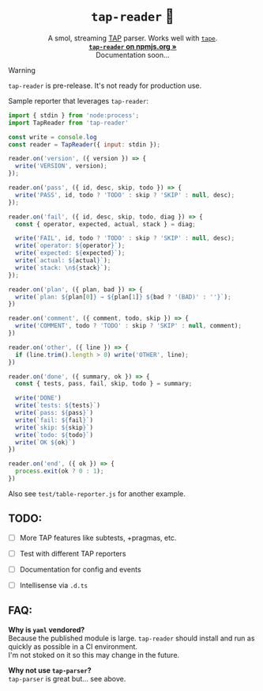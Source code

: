 <h1 align="center"><code>tap-reader</code> 📜</h1>

<p align="center">
  A smol, streaming <a href="https://testanything.org/">TAP</a> parser. Works well with <a href="https://www.npmjs.com/package/tape/"><code>tape</code></a>.<br>
  <a href="https://www.npmjs.com/package/tap-reader"><strong><code>tap-reader</code> on npmjs.org »</strong></a><br>
  Documentation soon...
</p>

> [!WARNING]  
> `tap-reader` is pre-release. It's not ready for production use.

Sample reporter that leverages `tap-reader`:

```js
import { stdin } from 'node:process';
import TapReader from 'tap-reader'

const write = console.log
const reader = TapReader({ input: stdin });

reader.on('version', ({ version }) => {
  write('VERSION', version);
});

reader.on('pass', ({ id, desc, skip, todo }) => {
  write('PASS', id, todo ? 'TODO' : skip ? 'SKIP' : null, desc);
});

reader.on('fail', ({ id, desc, skip, todo, diag }) => {
  const { operator, expected, actual, stack } = diag;

  write('FAIL', id, todo ? 'TODO' : skip ? 'SKIP' : null, desc);
  write(`operator: ${operator}`);
  write(`expected: ${expected}`);
  write(`actual: ${actual}`);
  write(`stack: \n${stack}`);
});

reader.on('plan', ({ plan, bad }) => {
  write(`plan: ${plan[0]} → ${plan[1]} ${bad ? '(BAD)' : ''}`);
})

reader.on('comment', ({ comment, todo, skip }) => {
  write('COMMENT', todo ? 'TODO' : skip ? 'SKIP' : null, comment);
})

reader.on('other', ({ line }) => {
  if (line.trim().length > 0) write('OTHER', line);
})

reader.on('done', ({ summary, ok }) => {
  const { tests, pass, fail, skip, todo } = summary;

  write('DONE')
  write(`tests: ${tests}`)
  write(`pass: ${pass}`)
  write(`fail: ${fail}`)
  write(`skip: ${skip}`)
  write(`todo: ${todo}`)
  write(`OK ${ok}`)
})

reader.on('end', ({ ok }) => {
  process.exit(ok ? 0 : 1);
})
```

Also see `test/table-reporter.js` for another example.

## TODO:

- [ ] More TAP features like subtests, +pragmas, etc.
- [ ] Test with different TAP reporters
- [ ] Documentation for config and events
- [ ] Intellisense via `.d.ts`


## FAQ:

**Why is `yaml` vendored?**  
Because the published module is large. `tap-reader` should install and run as quickly as possible in a CI environment.  
I'm not stoked on it so this may change in the future.

**Why not use `tap-parser`?**  
`tap-parser` is great but... see above.
